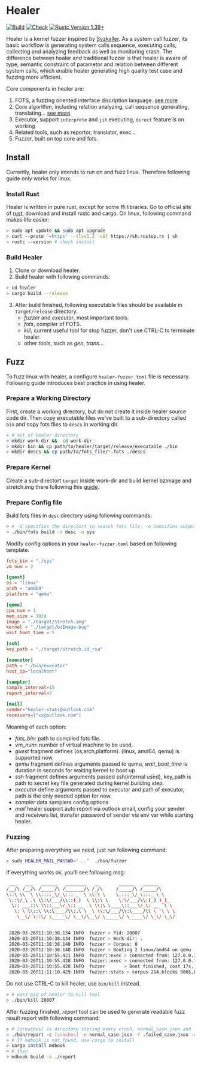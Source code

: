 # Healer
[![Build](https://github.com/SunHao-0/healer/workflows/Build/badge.svg)](https://github.com/SunHao-0/healer/actions?query=workflow%3ABuild) 
 [![Check](https://github.com/SunHao-0/healer/workflows/Check/badge.svg)](https://github.com/SunHao-0/healer/actions?query=workflow%3ACheck)
  [![Rustc Version 1.39+](https://img.shields.io/badge/rustc-1.39%2B-green)](https://blog.rust-lang.org/2019/11/07/Rust-1.39.0.html)

Healer is a kernel fuzzer inspired by [Syzkaller](https://github.com/google/syzkaller).
As a system call fuzzer, its basic workflow is generating system calls sequence, executing
calls, collecting and analyzing feedback as well as monitoring crash. The difference between 
healer and traditional fuzzer is that healer is aware of type, semantic constraint
of parametor and relation between different system calls, which enable healer generating high
quality test case and fuzzing more efficient.

Core components in healer are:
1. FOTS, a fuzzing oriented interface discription language. [see more](./fots/Readme.md)
2. Core algorithm, including relation analyzing, call sequence generating, translating... [see more](./core/Readme.md)
3. Executor, support `interprete` and `jit` executing, `direct` feature is on working
4. Related tools, such as reportor, translator, exec... 
5. Fuzzer, built on top core and fots.

## Install 
Currently, healer only intends to run on and fuzz linux. Therefore following guide only works for linux.

### Install Rust 
Healer is written in pure rust, except for some ffi libraries. Go to official site of [rust](https://www.rust-lang.org/),
download and install rustc and cargo.
On linux, following command makes life easier:
``` bash
> sudo apt update && sudo apt upgrade 
> curl --proto '=https' --tlsv1.2 -sSf https://sh.rustup.rs | sh
> rustc --version # check install
```

### Build Healer
1. Clone or download healer.
2. Build healer with following commands:
``` bash
> cd healer
> cargo build --release
```
3. After build finished, following executable files should be available in `target/release` directory.
    - *fuzzer* and *executor*, most important tools.
    - *fots*, compiler of FOTS.
    - *kill*, current useful tool for stop fuzzer, don't use CTRL-C to terminate healer.
    - other tools, such as *gen*, *trans*...


## Fuzz
To fuzz linux with healer, a configure `healer-fuzzer.toml` file is necessary. Following 
guide introduces best practice in using healer.

### Prepare a Working Directory
First, create a working directory, but do not create it inside healer source code dir. Then copy 
executable files we've built to a sub-directory called `bin` and copy fots files to `descs` in working dir.
``` bash
> # out of healer directory
> mkdir work-dir &&  cd work-dir
> mkdir bin && cp path/to/healer/target/release/executable ./bin
> mkdir descs && cp path/to/fots_file/*.fots ./descs
```
### Prepare Kernel
Create a sub-directort `target` inside work-dir and build kernel bzImage and stretch.img there following this [guide](https://github.com/google/syzkaller/blob/master/docs/linux/setup_ubuntu-host_qemu-vm_x86-64-kernel.md). 


### Prepare Config file 
Build fots files in `desc` directory using following commands:
``` bash
> # -d specifies the directort to search fots file, -o soecifies output file.
> ./bin/fots build -d desc -o sys
````

Modify config options in your `healer-fuzzer.toml` based on following template.
``` toml
fots_bin = "./sys"
vm_num = 2

[guest]
os = "linux"
arch = "amd64"
platform = "qemu"

[qemu]
cpu_num = 1
mem_size = 1024
image = "./target/stretch.img"
kernel = "./target/bzImage-bug"
wait_boot_time = 5

[ssh]
key_path = "./target/stretch.id_rsa"

[executor]
path = "./bin/executor"
host_ip="localhost" 

[sampler]
sample_interval=15
report_interval=5

[mail]
sender="healer-stats@outlook.com"
receivers=["xx@outlook.com"]
```
Meaning of each option:
- *fots_bin*: path to compiled fots file.
- *vm_num*: number of virtual machine to be used.
- *guest* fragment defines (os,arch,platform). (linux, amd64, qemu) is supported now.
- *qemu* fragment defines arguments passed to qemu, *wait_boot_time* is duration in seconds for waiting kernel to boot up  
- *ssh* fragment defines arguments passed ssh(internal used), key_path is path to secret key file generated during kernel building step.
- *executor* define arguments passed to executor and path of executor, path is the only needed option for now.
- *sampler* data samplers config options
- *mail* healer support auto report via outlook email, config your sender and receivers list, transfer password of 
sender via env var while starting healer. 

### Fuzzing
After preparing everything we need, just run following command:
``` bash 
> sudo HEALER_MAIL_PASSWD="..."  ./bin/fuzzer 
```
If everything works ok, you'll see following msg:
``` bash
 ___   ___   ______   ________   __       ______   ______
/__/\ /__/\ /_____/\ /_______/\ /_/\     /_____/\ /_____/\
\::\ \\  \ \\::::_\/_\::: _  \ \\:\ \    \::::_\/_\:::_ \ \
 \::\/_\ .\ \\:\/___/\\::(_)  \ \\:\ \    \:\/___/\\:(_) ) )_
  \:: ___::\ \\::___\/_\:: __  \ \\:\ \____\::___\/_\: __ `\ \
   \: \ \\::\ \\:\____/\\:.\ \  \ \\:\/___/\\:\____/\\ \ `\ \ \
    \__\/ \::\/ \_____\/ \__\/\__\/ \_____\/ \_____\/ \_\/ \_\/


 2020-03-26T11:10:38.134 INFO  fuzzer > Pid: 20807
 2020-03-26T11:10:38.134 INFO  fuzzer > Work-dir: .
 2020-03-26T11:10:38.148 INFO  fuzzer > Corpus: 0
 2020-03-26T11:10:38.148 INFO  fuzzer > Booting 2 linux/amd64 on qemu ...
 2020-03-26T11:10:55.421 INFO  fuzzer::exec > connected from: 127.0.0.1:44098
 2020-03-26T11:10:55.428 INFO  fuzzer::exec > connected from: 127.0.0.1:43476
 2020-03-26T11:10:55.428 INFO  fuzzer       > Boot finished, cost 17s.
 2020-03-26T11:11:10.429 INFO  fuzzer::stats > corpus 214,blocks 9865,branches 11604,candidates 0,normal_case 214,failed_case 0,crashed_case 0
```
Do not use CTRL-C to kill healer, use `bin/kill` instead.
``` bash
> # pass pid of healer to kill tool
> ./bin/kill 20807
```

After fuzzing finished, *report* tool can be used to generate readable fuzz result report with following command:
``` bash 
> # [creashes] is directory storing every crash, normal_case.json and faile_case.json stores test cases, report is written to report directory
> ./bin/report -c [crashes] -n normal_case.json -f .failed_case.json -o report 
> # If mdbook is not found, use cargo to install
> cargo install mdbook
> # then  
> mdbook build -o ./report 
```
